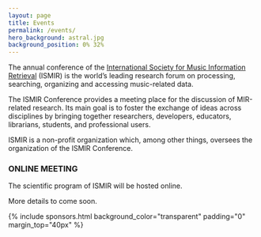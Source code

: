 ```yaml
---
layout: page
title: Events
permalink: /events/
hero_background: astral.jpg
background_position: 0% 32%
---
```

The annual conference of the [International Society for Music Information Retrieval](http://ismir.net/) (ISMIR) is the world’s leading research forum on processing, searching, organizing and accessing music-related data.

The ISMIR Conference provides a meeting place for the discussion of MIR-related research. Its main goal is to foster the exchange of ideas across disciplines by bringing together researchers, developers, educators, librarians, students, and professional users.

ISMIR is a non-profit organization which, among other things, oversees the organization of the ISMIR Conference.

### ONLINE MEETING
The scientific program of ISMIR will be hosted online.

More details to come soon.

{% include sponsors.html background_color="transparent" padding="0" margin_top="40px" %}
